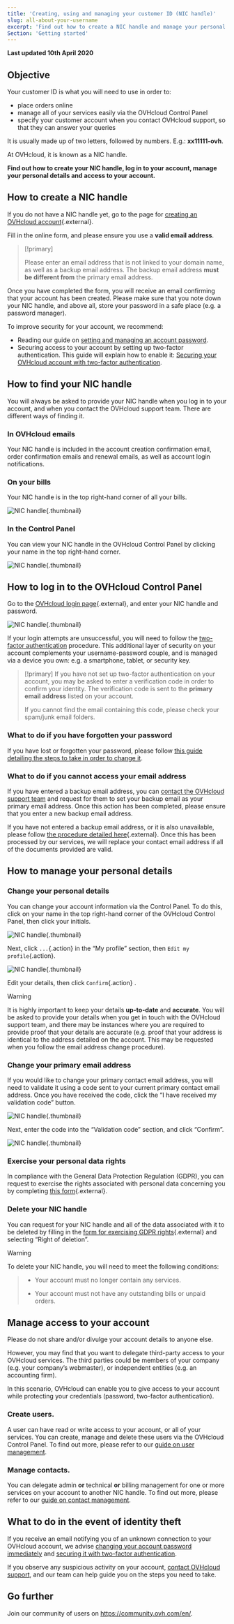 ```yaml
---
title: 'Creating, using and managing your customer ID (NIC handle)'
slug: all-about-your-username
excerpt: 'Find out how to create a NIC handle and manage your personal details'
Section: 'Getting started'
---
```


**Last updated 10th April 2020**

## Objective

Your customer ID is what you will need to use in order to:

- place orders online
- manage all of your services easily via the OVHcloud Control Panel
- specify your customer account when you contact OVHcloud support, so that they can answer your queries

It is usually made up of two letters, followed by numbers. E.g.: **xx11111-ovh**.

At OVHcloud, it is known as a NIC handle. 

**Find out how to create your NIC handle, log in to your account, manage your personal details and access to your account.**


## How to create a NIC handle

If you do not have a NIC handle yet, go to the page for [creating an OVHcloud account](https://www.ovh.com/auth/?action=gotomanager&from=https://www.ovh.com/fr/&ovhSubsidiary=fr){.external}. 

Fill in the online form, and please ensure you use a **valid email address**.

> [!primary]
>
> Please enter an email address that is not linked to your domain name, as well as a backup email address. The backup email address **must be different from** the primary email address. 
> 

Once you have completed the form, you will receive an email confirming that your account has been created. Please make sure that you note down your NIC handle, and above all, store your password in a safe place (e.g. a password manager). 

To improve security for your account, we recommend:

- Reading our guide on [setting and managing an account password](https://docs.ovh.com/gb/en/customer/manage-password/).
- Securing access to your account by setting up two-factor authentication. This guide will explain how to enable it: [Securing your OVHcloud account with two-factor authentication](https://docs.ovh.com/gb/en/customer/secure-account-with-2FA/).

## How to find your NIC handle

You will always be asked to provide your NIC handle when you log in to your account, and when you contact the OVHcloud support team. There are different ways of finding it.

### In OVHcloud emails

Your NIC handle is included in the account creation confirmation email, order confirmation emails and renewal emails, as well as account login notifications.


### On your bills

Your NIC handle is in the top right-hand corner of all your bills.

![NIC handle](images/nichandle01b.png){.thumbnail}


### In the Control Panel

You can view your NIC handle in the OVHcloud Control Panel by clicking your name in the top right-hand corner.


![NIC handle](images/newhub1.png){.thumbnail}


## How to log in to the OVHcloud Control Panel

Go to the [OVHcloud login page](https://www.ovh.com/auth/?action=gotomanager){.external}, and enter your NIC handle and password.

![NIC handle](images/nichandle03.png){.thumbnail}

If your login attempts are unsuccessful, you will need to follow the [two-factor authentication](https://docs.ovh.com/gb/en/customer/secure-account-with-2FA/) procedure. This additional layer of security on your account complements your username-password couple, and is managed via a device you own: e.g. a smartphone, tablet, or security key.

> [!primary]
> If you have not set up two-factor authentication on your account, you may be asked to enter a verification code in order to confirm your identity. The verification code is sent to the **primary email address** listed on your account.  
>
> If you cannot find the email containing this code, please check your spam/junk email folders.
>

### What to do if you have forgotten your password

If you have lost or forgotten your password, please follow [this guide detailing the steps to take in order to change it](https://docs.ovh.com/gb/en/customer/manage-password/#if-you-have-forgotten-your-current-password).

### What to do if you cannot access your email address

If you have entered a backup email address, you can [contact the OVHcloud support team](https://help.ovhcloud.com/en-gb/contact/)  and request for them to set your backup email as your primary email address. Once this action has been completed, please ensure that you enter a new backup email address.

If you have not entered a backup email address, or it is also unavailable, please follow [the procedure detailed here](https://www.ovh.co.uk/cgi-bin/en/procedure/procedureChangeEmail.cgi){.external}. Once this has been processed by our services, we will replace your contact email address if all of the documents provided are valid.

## How to manage your personal details

### Change your personal details

You can change your account information via the Control Panel. To do this, click on your name in the top right-hand corner of the OVHcloud Control Panel, then click your initials.

![NIC handle](images/newhub2.png){.thumbnail}

Next, click `...`{.action} in the “My profile” section, then `Edit my profile`{.action}.

![NIC handle](images/nichandle06.png){.thumbnail}

Edit your details, then click `Confirm`{.action} .

> [!warning]
>
> It is highly important to keep your details **up-to-date** and **accurate**. You will be asked to provide your details when you get in touch with the OVHcloud support team, and there may be instances where you are required to provide proof that your details are accurate (e.g. proof that your address is identical to the address detailed on the account. This may be requested when you follow the email address change procedure).
>

### Change your primary email address

If you would like to change your primary contact email address, you will need to validate it using a code sent to your current primary contact email address. Once you have received the code, click the “I have received my validation code” button.

![NIC handle](images/nichandle07.png){.thumbnail}

Next, enter the code into the “Validation code” section, and click “Confirm”.

![NIC handle](images/nichandle08.png){.thumbnail}

### Exercise your personal data rights

In compliance with the General Data Protection Regulation (GDPR), you can request to exercise the rights associated with personal data concerning you by completing [this form](https://www.ovh.co.uk/personal-data-protection/exercising-your-rights){.external}.

### Delete your NIC handle

You can request for your NIC handle and all of the data associated with it to be deleted by filling in the [form for exercising GDPR rights](https://www.ovh.co.uk/personal-data-protection/exercising-your-rights){.external} and selecting “Right of deletion”.

> [!warning]
>
To delete your NIC handle, you will need to meet the following conditions:
>
> - Your account must no longer contain any services.
>
> - Your account must not have any outstanding bills or unpaid orders.
>
>

## Manage access to your account

Please do not share and/or divulge your account details to anyone else.

However, you may find that you want to delegate third-party access to your OVHcloud services. The third parties could be members of your company (e.g. your company’s webmaster), or independent entities (e.g. an accounting firm).

In this scenario, OVHcloud can enable you to give access to your account while protecting your credentials (password, two-factor authentication).

### Create users.

A user can have read or write access to your account, or all of your services. You can create, manage and delete these users via the OVHcloud Control Panel. To find out more, please refer to our [guide on user management](https://docs.ovh.com/gb/en/customer/managing-users/).

### Manage contacts.

You can delegate admin **or** technical **or** billing management for one or more services on your account to another NIC handle. To find out more, please refer to our [guide on contact management](https://docs.ovh.com/gb/en/customer/managing-contacts/).

## What to do in the event of identity theft

If you receive an email notifying you of an unknown connection to your OVHcloud account, we advise [changing your account password immediately](https://docs.ovh.com/gb/en/customer/manage-password/#change-your-password) and [securing it with two-factor authentication](https://docs.ovh.com/gb/en/customer/secure-account-with-2FA/).

If you observe any suspicious activity on your account, [contact OVHcloud support](https://help.ovhcloud.com/en-gb/contact/), and our team can help guide you on the steps you need to take.

## Go further

Join our community of users on <https://community.ovh.com/en/>.